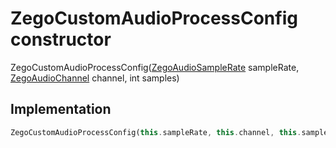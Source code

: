 


# ZegoCustomAudioProcessConfig constructor







ZegoCustomAudioProcessConfig([ZegoAudioSampleRate](../../zego_uikit_prebuilt_live_audio_room/ZegoAudioSampleRate.md) sampleRate, [ZegoAudioChannel](../../zego_uikit_prebuilt_live_audio_room/ZegoAudioChannel.md) channel, int samples)





## Implementation

```dart
ZegoCustomAudioProcessConfig(this.sampleRate, this.channel, this.samples);
```







